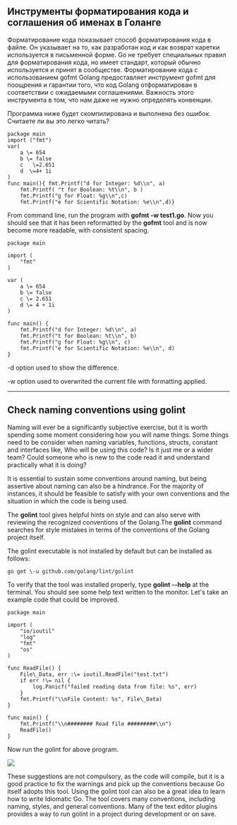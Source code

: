 ## Инструменты форматирования кода и соглашения об именах в Голанге
Форматирование кода показывает способ форматирования кода в файле. Он указывает на то, как разработан код и как возврат каретки используется в письменной форме. Go не требует специальных правил для форматирования кода, но имеет стандарт, который обычно используется и принят в сообществе.
Форматирование кода с использованием gofmt
Golang предоставляет инструмент gofmt для поощрения и гарантии того, что код Golang отформатирован в соответствии с ожидаемыми соглашениями. Важность этого инструмента в том, что нам даже не нужно определять конвенции.

Программа ниже будет скомпилирована и выполнена без ошибок. Считаете ли вы это легко читать?

```golang
package main
import ("fmt")
var(
    a \= 654
    b \= false
    c   \=2.651
    d  \=4+ 1i
)
func main(){ fmt.Printf("d for Integer: %d\\n", a)
    fmt.Printf( "t for Boolean: %t\\n", b )
    fmt.Printf("g for Float: %g\\n",c)
    fmt.Printf("e for Scientific Notation: %e\\n",d)}
```

From command line, run the program with **gofmt \-w test1.go**.
Now you should see that it has been reformatted by the **gofmt** tool and is now become more readable, with consistent spacing.

```golang
package main

import (
    "fmt"
)

var (
    a \= 654
    b \= false
    c \= 2.651
    d \= 4 + 1i
)

func main() {
    fmt.Printf("d for Integer: %d\\n", a)
    fmt.Printf("t for Boolean: %t\\n", b)
    fmt.Printf("g for Float: %g\\n", c)
    fmt.Printf("e for Scientific Notation: %e\\n", d)
}
```

\-d option used to show the difference.

\-w option used to overwrited the current file with formatting applied.

---

## Check naming conventions using golint

Naming will ever be a significantly subjective exercise, but it is worth spending some moment considering how you will name things. Some things need to be consider when naming variables, functions, structs, constant and interfaces like, Who will be using this code? Is it just me or a wider team? Could someone who is new to the code read it and understand practically what it is doing?

It is essential to sustain some conventions around naming, but being assertive about naming can also be a hindrance. For the majority of instances, it should be feasible to satisfy with your own conventions and the situation in which the code is being used.

The **golint** tool gives helpful hints on style and can also serve with reviewing the recognized conventions of the Golang.The **golint** command searches for style mistakes in terms of the conventions of the Golang project itself.

The golint executable is not installed by default but can be installed as follows:

```
go get \-u github.com/golang/lint/golint
```


To verify that the tool was installed properly, type **golint \-\-help** at the terminal. You should see some help text written to the monitor.
Let's take an example code that could be improved.

```golang
package main

import (
    "io/ioutil"
    "log"
    "fmt"
    "os"
)

func ReadFile() {
    File\_Data, err :\= ioutil.ReadFile("test.txt")
    if err !\= nil {
        log.Panicf("failed reading data from file: %s", err)
    }
    fmt.Printf("\\nFile Content: %s", File\_Data)
}

func main() {
    fmt.Printf("\\n######## Read file #########\\n")
    ReadFile()
}
```

Now run the golint for above program.

![](https://www.golangprograms.com/media/wysiwyg/name.JPG)

These suggestions are not compulsory, as the code will compile, but it is a good practice to fix the warnings and pick up the conventions because Go itself adopts this tool. Using the golint tool can also be a great idea to learn how to write Idiomatic Go. The tool covers many conventions, including naming, styles, and general conventions. Many of the text editor plugins provides a way to run golint in a project during development or on save.
